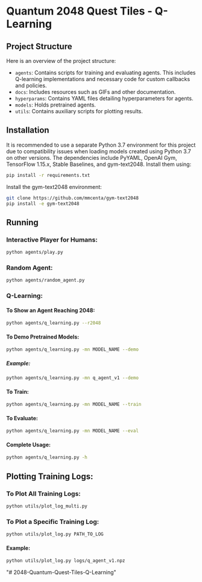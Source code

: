 # Quantum 2048 Quest Tiles - Q-Learning

## Project Structure

Here is an overview of the project structure:

- `agents`: Contains scripts for training and evaluating agents. This includes Q-learning implementations and necessary code for custom callbacks and policies.
- `docs`: Includes resources such as GIFs and other documentation.
- `hyperparams`: Contains YAML files detailing hyperparameters for agents.
- `models`: Holds pretrained agents.
- `utils`: Contains auxiliary scripts for plotting results.

## Installation

It is recommended to use a separate Python 3.7 environment for this project due to compatibility issues when loading models created using Python 3.7 on other versions. The dependencies include PyYAML, OpenAI Gym, TensorFlow 1.15.x, Stable Baselines, and gym-text2048. Install them using:

```bash
pip install -r requirements.txt
```

Install the gym-text2048 environment:

```bash
git clone https://github.com/mmcenta/gym-text2048
pip install -e gym-text2048
```

## Running

### Interactive Player for Humans:

```bash
python agents/play.py
```

### Random Agent:

```bash
python agents/random_agent.py
```

### Q-Learning:

#### To Show an Agent Reaching 2048:

```bash
python agents/q_learning.py --r2048
```

#### To Demo Pretrained Models:

```bash
python agents/q_learning.py -mn MODEL_NAME --demo
```

##### Example:

```bash
python agents/q_learning.py -mn q_agent_v1 --demo
```

#### To Train:

```bash
python agents/q_learning.py -mn MODEL_NAME --train
```

#### To Evaluate:

```bash
python agents/q_learning.py -mn MODEL_NAME --eval
```

#### Complete Usage:

```bash
python agents/q_learning.py -h
```

## Plotting Training Logs:

### To Plot All Training Logs:

```bash
python utils/plot_log_multi.py
```

### To Plot a Specific Training Log:

```bash
python utils/plot_log.py PATH_TO_LOG
```

#### Example:

```bash
python utils/plot_log.py logs/q_agent_v1.npz
```
"# 2048-Quantum-Quest-Tiles-Q-Learning" 
